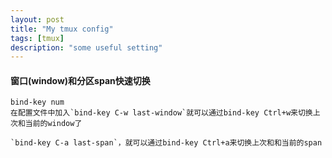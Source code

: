 ```yaml
---
layout: post
title: "My tmux config" 
tags: [tmux]
description: "some useful setting" 
---
```



#### 窗口(window)和分区span快速切换

	
	bind-key num
	在配置文件中加入`bind-key C-w last-window`就可以通过bind-key Ctrl+w来切换上次和当前的window了

	`bind-key C-a last-span`，就可以通过bind-key Ctrl+a来切换上次和和当前的span


